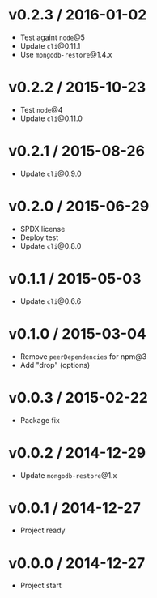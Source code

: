 v0.2.3 / 2016-01-02
==================

  * Test againt `node`@5
  * Update `cli`@0.11.1
  * Use `mongodb-restore`@1.4.x

v0.2.2 / 2015-10-23
==================

  * Test `node`@4
  * Update `cli`@0.11.0

v0.2.1 / 2015-08-26
==================

  * Update `cli`@0.9.0

v0.2.0 / 2015-06-29
==================

  * SPDX license
  * Deploy test
  * Update `cli`@0.8.0

v0.1.1 / 2015-05-03
==================

  * Update `cli`@0.6.6

v0.1.0 / 2015-03-04
==================

  * Remove `peerDependencies` for npm@3
  * Add "drop" (options)

v0.0.3 / 2015-02-22
==================

  * Package fix

v0.0.2 / 2014-12-29
==================

  * Update `mongodb-restore`@1.x

v0.0.1 / 2014-12-27
==================

  * Project ready

v0.0.0 / 2014-12-27
==================

  * Project start
